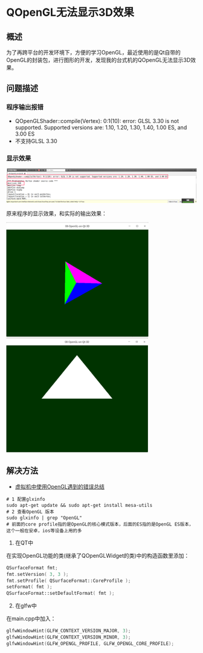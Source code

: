 # QOpenGL无法显示3D效果  

## 概述 

为了再跨平台的开发环境下，方便的学习OpenGL，最近使用的是Qt自带的OpenGL的封装包，进行图形的开发，发现我的台式机的QOpenGL无法显示3D效果。

## 问题描述  

### 程序输出报错 

- QOpenGLShader::compile(Vertex): 0:1(10): error: GLSL 3.30 is not supported. Supported versions are: 1.10, 1.20, 1.30, 1.40, 1.00 ES, and 3.00 ES 
- 不支持GLSL 3.30  

### 显示效果  

<img src="./img/09-2.png" alt="09-2" style="zoom:67%;" />

原来程序的显示效果，和实际的输出效果：

<img src="./img/09-3.png" alt="09-3" style="zoom:47%;" /> <img src="./img/09-1.png" alt="09-1" style="zoom:47%;" />  

## 解决方法  

- [虚拟机中使用OpenGL遇到的错误总结](https://blog.csdn.net/qq_37996632/article/details/100329045)

```shell
# 1 配置glxinfo
sudo apt-get update && sudo apt-get install mesa-utils 
# 2 查看OpenGL 版本  
sudo glxinfo | grep "OpenGL"
# 前面的core profile指的是OpenGL的核心模式版本，后面的ES指的是OpenGL ES版本，这个一般在安卓，ios等设备上用的多
```

1. 在QT中

在实现OpenGL功能的类(继承了QOpenGLWidget的类)中的构造函数里添加：    
```C++
QSurfaceFormat fmt;
fmt.setVersion( 3, 3 );
fmt.setProfile( QSurfaceFormat::CoreProfile );
setFormat( fmt );
QSurfaceFormat::setDefaultFormat( fmt );
```
2. 在glfw中

在main.cpp中加入：   
```C++
glfwWindowHint(GLFW_CONTEXT_VERSION_MAJOR, 3);
glfwWindowHint(GLFW_CONTEXT_VERSION_MINOR, 3);
glfwWindowHint(GLFW_OPENGL_PROFILE, GLFW_OPENGL_CORE_PROFILE);
```
